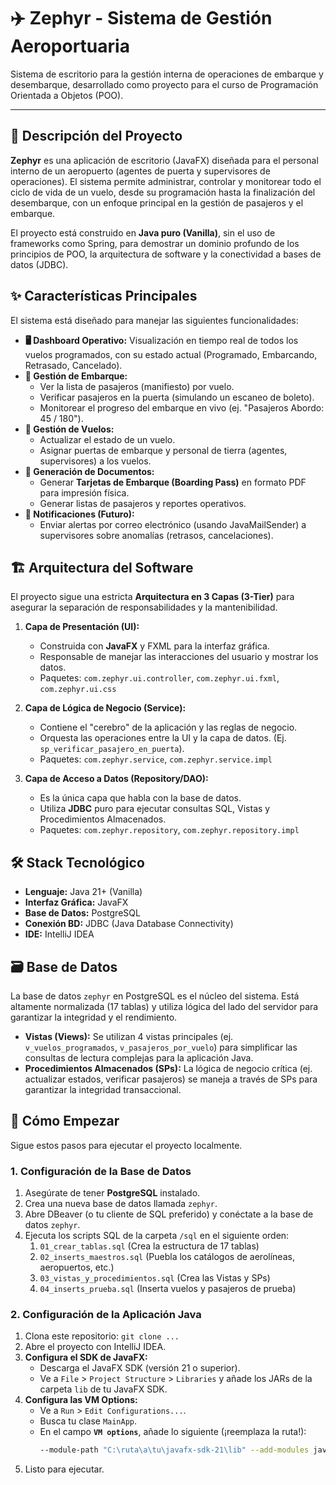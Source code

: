 # ✈️ Zephyr - Sistema de Gestión Aeroportuaria

Sistema de escritorio para la gestión interna de operaciones de embarque y desembarque, desarrollado como proyecto para el curso de Programación Orientada a Objetos (POO).

---

## 📖 Descripción del Proyecto

**Zephyr** es una aplicación de escritorio (JavaFX) diseñada para el personal interno de un aeropuerto (agentes de puerta y supervisores de operaciones). El sistema permite administrar, controlar y monitorear todo el ciclo de vida de un vuelo, desde su programación hasta la finalización del desembarque, con un enfoque principal en la gestión de pasajeros y el embarque.

El proyecto está construido en **Java puro (Vanilla)**, sin el uso de frameworks como Spring, para demostrar un dominio profundo de los principios de POO, la arquitectura de software y la conectividad a bases de datos (JDBC).

## ✨ Características Principales

El sistema está diseñado para manejar las siguientes funcionalidades:

* **🖥️ Dashboard Operativo:** Visualización en tiempo real de todos los vuelos programados, con su estado actual (Programado, Embarcando, Retrasado, Cancelado).
* **🛂 Gestión de Embarque:**
    * Ver la lista de pasajeros (manifiesto) por vuelo.
    * Verificar pasajeros en la puerta (simulando un escaneo de boleto).
    * Monitorear el progreso del embarque en vivo (ej. "Pasajeros Abordo: 45 / 180").
* **🛫 Gestión de Vuelos:**
    * Actualizar el estado de un vuelo.
    * Asignar puertas de embarque y personal de tierra (agentes, supervisores) a los vuelos.
* **📄 Generación de Documentos:**
    * Generar **Tarjetas de Embarque (Boarding Pass)** en formato PDF para impresión física.
    * Generar listas de pasajeros y reportes operativos.
* **📧 Notificaciones (Futuro):**
    * Enviar alertas por correo electrónico (usando JavaMailSender) a supervisores sobre anomalías (retrasos, cancelaciones).

## 🏗️ Arquitectura del Software

El proyecto sigue una estricta **Arquitectura en 3 Capas (3-Tier)** para asegurar la separación de responsabilidades y la mantenibilidad.



1.  **Capa de Presentación (UI):**
    * Construida con **JavaFX** y FXML para la interfaz gráfica.
    * Responsable de manejar las interacciones del usuario y mostrar los datos.
    * Paquetes: `com.zephyr.ui.controller`, `com.zephyr.ui.fxml`, `com.zephyr.ui.css`

2.  **Capa de Lógica de Negocio (Service):**
    * Contiene el "cerebro" de la aplicación y las reglas de negocio.
    * Orquesta las operaciones entre la UI y la capa de datos. (Ej. `sp_verificar_pasajero_en_puerta`).
    * Paquetes: `com.zephyr.service`, `com.zephyr.service.impl`

3.  **Capa de Acceso a Datos (Repository/DAO):**
    * Es la única capa que habla con la base de datos.
    * Utiliza **JDBC** puro para ejecutar consultas SQL, Vistas y Procedimientos Almacenados.
    * Paquetes: `com.zephyr.repository`, `com.zephyr.repository.impl`

## 🛠️ Stack Tecnológico

* **Lenguaje:** Java 21+ (Vanilla)
* **Interfaz Gráfica:** JavaFX
* **Base de Datos:** PostgreSQL
* **Conexión BD:** JDBC (Java Database Connectivity)
* **IDE:** IntelliJ IDEA

## 🗃️ Base de Datos

La base de datos `zephyr` en PostgreSQL es el núcleo del sistema. Está altamente normalizada (17 tablas) y utiliza lógica del lado del servidor para garantizar la integridad y el rendimiento.

* **Vistas (Views):** Se utilizan 4 vistas principales (ej. `v_vuelos_programados`, `v_pasajeros_por_vuelo`) para simplificar las consultas de lectura complejas para la aplicación Java.
* **Procedimientos Almacenados (SPs):** La lógica de negocio crítica (ej. actualizar estados, verificar pasajeros) se maneja a través de SPs para garantizar la integridad transaccional.

## 🚀 Cómo Empezar

Sigue estos pasos para ejecutar el proyecto localmente.

### 1. Configuración de la Base de Datos

1.  Asegúrate de tener **PostgreSQL** instalado.
2.  Crea una nueva base de datos llamada `zephyr`.
3.  Abre DBeaver (o tu cliente de SQL preferido) y conéctate a la base de datos `zephyr`.
4.  Ejecuta los scripts SQL de la carpeta `/sql` en el siguiente orden:
    1.  `01_crear_tablas.sql` (Crea la estructura de 17 tablas)
    2.  `02_inserts_maestros.sql` (Puebla los catálogos de aerolíneas, aeropuertos, etc.)
    3.  `03_vistas_y_procedimientos.sql` (Crea las Vistas y SPs)
    4.  `04_inserts_prueba.sql` (Inserta vuelos y pasajeros de prueba)

### 2. Configuración de la Aplicación Java

1.  Clona este repositorio: `git clone ...`
2.  Abre el proyecto con IntelliJ IDEA.
3.  **Configura el SDK de JavaFX:**
    * Descarga el JavaFX SDK (versión 21 o superior).
    * Ve a `File` > `Project Structure` > `Libraries` y añade los JARs de la carpeta `lib` de tu JavaFX SDK.
4.  **Configura las VM Options:**
    * Ve a `Run` > `Edit Configurations...`.
    * Busca tu clase `MainApp`.
    * En el campo **`VM options`**, añade lo siguiente (¡reemplaza la ruta!):
        ```bash
        --module-path "C:\ruta\a\tu\javafx-sdk-21\lib" --add-modules javafx.controls,javafx.fxml
        ```
5.  Listo para ejecutar.
